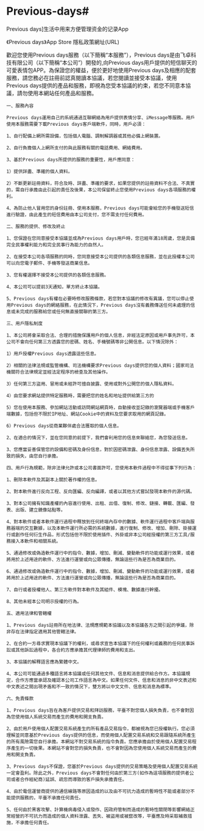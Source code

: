 # Previous-days# 


Previous days]生活中用来方便管理资金的记录App

《Previous days》App Store 隱私政策網址(URL)

歡迎您使用Previous days服務（以下簡稱“本服務”），Previous days是由飞卓科技有限公司（以下簡稱“本公司”）開發的,向Previous days用戶提供的短信聊天的可愛表情包APP。為保證您的權益，便於更好地使用Previous days及相應的配套服務，請您務必在註冊前認真閱讀本協議，若您閱讀並接受本協議，使用Previous days提供的產品和服務，即視為您受本協議的約束，若您不同意本協議，請勿使用本網站任何產品和服務。

    一、服務內容

    Previous days運用自己的系統通過互聯網絡為用戶提供表情分享、iMessage等服務。用戶使用本服務需要下載Previous days客戶端軟件，同時，用戶必須：

    1、自行配備上網所需設備，包括個人電腦、調制解調器或其他必備上網裝置。

    2、自行負擔個人上網所支付的與此服務有關的電話費用、網絡費用。

    3、基於Previous days所提供的服務的重要性，用戶應同意：

    1）提供詳盡、準確的個人資料。

    2）不斷更新註冊資料，符合及時、詳盡、準確的要求，如果您提供的註冊資料不合法、不真實的，需自行承擔由此引起的責任及後果，本公司保留終止您使用Previous days各項服務的權利。

    4、為防止他人冒用您的身份註冊、使用本服務，Previous days可能會給您的手機發送短信進行驗證，由此產生的短信費用由本公司支付，您不需支付任何費用。

    二、服務的提供、修改及終止

    1、您保證在您同意接受本協議並成為Previous days用戶時，您已經年滿18周歲，您是具備完全民事權利能力和完全民事行為能力的自然人。

    2、在接受本公司各項服務的同時，您同意接受本公司提供的各類信息服務，並在此授權本公司可以向您電子郵件、手機等發送商業信息。

    3、您有權選擇不接受本公司提供的各類信息服務。

    4、本公司可以提前3天通知，單方終止本協議。

    5、Previous days有權在必要時修改服務條款，若您對本協議的修改有異議，您可以停止使用Previous days的網絡服務，在此情況下，Previous days沒有義務傳送任何未處理的信息或未完成的服務給您或任何無直接關聯的第三方。

    三、用戶隱私制度

    1、本公司將會采取合法、合理的措施保護用戶的個人信息，非經法定原因或用戶事先許可，本公司不會向任何第三方透露您的密碼、姓名、手機號碼等非公開信息。以下情況除外：

    1）用戶授權Previous days透露這些信息。

    2）相關的法律法規或監管機構、司法機構要求Previous days提供您的個人資料；國家司法機關符合法律規定並經法定程序的檢查及其他操作。

    3）任何第三方盜用、冒用或未經許可擅自披露、使用或對外公開您的個人隱私資料。

    4）由您要求網站提供特定服務時，需要把您的姓名和地址提供給第三方的

    5）您在使用本服務、參加網站活動或訪問網站網頁時，自動接收並記錄的瀏覽器端或手機客戶端數據，包括但不限於IP地址、網站Cookie中的資料及您要求取用的網頁記錄。

    6）Previous days從商業夥伴處合法獲取的個人信息。

    2、在適合的情況下，並在您同意的前提下，我們會利用您的信息來聯絡您，為您發送信息。

    3、您應當妥善保管您的設備和密碼及身份信息，對於因密碼泄露、身份信息泄露、設備丟失所致的損失，由您自行承擔。

    四、用戶行為規範，除非法律允許或本公司書面許可，您使用本軟件過程中不得從事下列行為：

    1、刪除本軟件及其副本上關於著作權的信息。

    2、對本軟件進行反向工程、反向匯編、反向編譯，或者以其他方式嘗試發現本軟件的源代碼。

    3、對本公司擁有知識產權的內容進行使用、出租、出借、復制、修改、鏈接、轉載、匯編、發表、出版、建立鏡像站點等。

    4、對本軟件或者本軟件運行過程中釋放到任何終端內存中的數據、軟件運行過程中客戶端與服務器端的交互數據，以及本軟件運行所必需的系統數據，進行復制、修改、增加、刪除、掛接運行或創作任何衍生作品，形式包括但不限於使用插件、外掛或非本公司經授權的第三方工具/服務接入本軟件和相關系統。

    5、通過修改或偽造軟件運行中的指令、數據，增加、刪減、變動軟件的功能或運行效果，或者將用於上述用途的軟件、方法進行運營或向公眾傳播，無論這些行為是否為商業目的。

    6、通過修改或偽造軟件運行中的指令、數據，增加、刪減、變動軟件的功能或運行效果，或者將用於上述用途的軟件、方法進行運營或向公眾傳播，無論這些行為是否為商業目的。

    7、自行或者授權他人、第三方軟件對本軟件及其組件、模塊、數據進行幹擾。

    8、其他未經本公司明示授權的行為。

    五、適用法律和管轄權

    1、Previous days註冊所在地法律、法規應規範本協議以及本協議各方之間引起的爭議，除非存在法律指定適用其他管轄法律。

    2、在合約一方尋求實現本協議下的權利，或尋求宣告本協議下的任何權利或義務的任何民事訴訟或其他訴訟過程中，各合約方應承擔其代理律師的費用和支出。

    3、本協議的解釋語言應為繁體中文。

    4、本公司可能通過多種語言將本協議或任何其他文件、信息和消息提供給合作方。本協議規定，合作方應當承認及確認本公司工作語言為中文。如果任何文件、信息和消息的非中文表述和中文表述之間出現矛盾和不一致的情況下，雙方將以中文文件、信息和消息為標準。

    六、免責條款

    1、Previous days旨在為客戶提供交易和拜訪服務，平臺不對您個人損失負責，也不會對因為您使用個人系統交易而產生的費用和開支負責。

    2、由於用戶使用個人配置交易系統產生的所有產品交易指令，都被視為您已授權執行。您必須理解並同意基於Previous days提供的信息，而使用個人配置交易系統和交易跟隨系統所產生的所有風險需您自行承擔。本網站不對交易系統的指令負責。您應承擔由於使用個人配置交易程序產生的一切後果。本網站不會對您的損失負責，也不會對因為您使用個人系統交易而產生的費用和開支負責。

    3、Previous days不保證，您基於Previous days提供的交易策略及使用個人配置交易系統一定會盈利。除此之外，Previous days不會對任何由於第三方(如作為這項服務的提供者公司或者合作經紀商)延誤、疏忽而導致的客戶損失承擔責任。

    4、由於電信運營商提供的通信線路等原因造成的以及由不可抗力造成的暫時性不能或者部分不能提供服務的，平臺不承擔任何責任。

    5、任何由於黑客攻擊、計算機病毒侵入或發作、因政府管制而造成的暫時性關閉等影響網絡正常經營的不可抗力而造成的個人資料泄露、丟失、被盜用或被竄改等，平臺應及時采取補救措施，不承擔任何責任。


